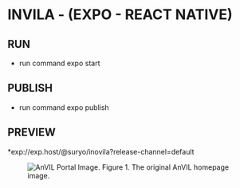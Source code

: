 # INVILA - (EXPO - REACT NATIVE)

## RUN
* run command expo start

## PUBLISH
* run command expo publish

## PREVIEW
*exp://exp.host/@suryo/inovila?release-channel=default

<figure>
<img src="https://qr.expo.dev/expo-go?owner=suryo&slug=inovila&releaseChannel=default&host=exp.host" alt="AnVIL Portal Image."/>
<figure-caption>Figure 1. The original AnVIL homepage image.</figure-caption>
</figure>
